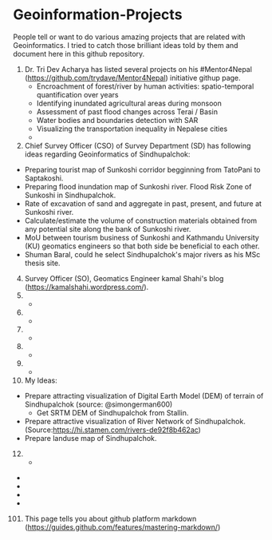 # Geoinformation-Projects
People tell or want to do various amazing projects that are related with Geoinformatics. I tried to catch those brilliant ideas told by them and document here in this github repository.

1. Dr. Tri Dev Acharya has listed several projects on his #Mentor4Nepal (https://github.com/trydave/Mentor4Nepal) initiative githup page.
   * Encroachment of forest/river by human activities: spatio-temporal quantification over years
   * Identifying inundated agricultural areas during monsoon
   * Assessment of past flood changes across Terai / Basin
   * Water bodies and boundaries detection with SAR
   * Visualizing the transportation inequality in Nepalese cities
   * 
3. Chief Survey Officer (CSO) of Survey Department (SD) has following ideas regarding Geoinformatics of Sindhupalchok:
  * Preparing tourist map of Sunkoshi corridor begginning from TatoPani to Saptakoshi.
  * Preparing flood inundation map of Sunkoshi river. Flood Risk Zone of Sunkoshi in Sindhupalchok.
  * Rate of excavation of sand and aggregate in past, present, and future at Sunkoshi river.
  * Calculate/estimate the volume of construction materials obtained from any potential site along the bank of Sunkoshi river.
  * MoU between tourism business of Sunkoshi and Kathmandu University (KU) geomatics engineers so that both side be beneficial to each other.
  * Shuman Baral, could he select Sindhupalchok's major rivers as his MSc thesis site.
4. Survey Officer (SO), Geomatics Engineer kamal Shahi's blog (https://kamalshahi.wordpress.com/).
5. -
6. -
7. -
8. -
9. -
10. My Ideas:
 * Prepare attracting visualization of Digital Earth Model (DEM) of terrain of Sindhupalchok (source: @simongerman600) 
     * Get SRTM DEM of Sindhupalchok from Stallin.
 * Prepare attractive visualization of River Network of Sindhupalchok. (Source:https://hi.stamen.com/rivers-de92f8b462ac)
 * Prepare landuse map of Sindhupalchok.
12. -
-
-
-
-
101. This page tells you about github platform markdown (https://guides.github.com/features/mastering-markdown/)
